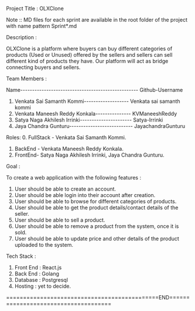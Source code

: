 Project Title : OLXClone

Note :: MD files for each sprint are available in the root folder of the project with name pattern Sprint*.md

Description :

OLXClone is a platform where buyers can buy different categories of products (Used or Unused) offered by the sellers and sellers can sell different kind of products they have. Our platform will act as bridge connecting buyers and sellers.

Team Members :

   Name-------------------------------------------------- Github-Username
1. Venkata Sai Samanth Kommi------------------- Venkata sai samanth kommi
2. Venkata Maneesh Reddy Konkala--------------- KVManeeshReddy
3. Satya Naga Akhilesh Irrinki---------------------- Satya-Irrinki
4. Jaya Chandra Gunturu--------------------------- JayachandraGunturu

Roles:
0. FullStack - Venkata Sai Samanth Kommi.
1. BackEnd - Venkata Maneesh Reddy Konkala.
2. FrontEnd- Satya Naga Akhilesh Irrinki, Jaya Chandra Gunturu.

Goal :

To create a web application with the following features :

1. User should be able to create an account.
2. User should be able login into their account after creation.
3. User should be able to browse for different categories of products.
4. User should be able to get the product details/contact details of the seller.
5. User should be able to sell a product.
6. User should be able to remove a product from the system, once it is sold.
7. User should be able to update price and other details of the product uploaded to the system.

Tech Stack :

1. Front End : React.js
2. Back End  : Golang
3. Database  : Postgresql
4. Hosting   : yet to decide.


=============================================END=====================================
